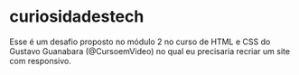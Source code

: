 # curiosidadestech
Esse é um desafio proposto no módulo 2 no curso de HTML e CSS do Gustavo Guanabara  (@CursoemVideo) no qual eu precisaria recriar um site com responsivo.
